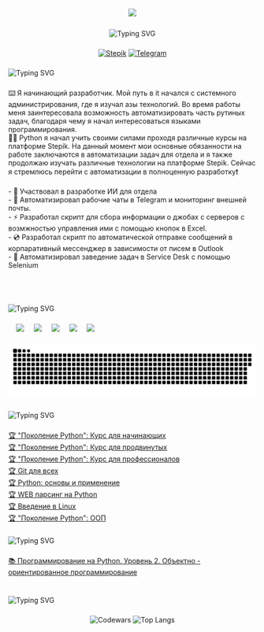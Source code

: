 <br clear="both">

<div align="center">
  <img width="350" src="https://github.com/Anmol-Baranwal/Cool-GIFs-For-GitHub/assets/74038190/3b4607a1-1cc6-41f1-926f-892ae880e7a5"  />
</div>

###
<div align="center">

![Typing SVG](https://readme-typing-svg.herokuapp.com?font=Fira+Code&size=32&duration=3000&pause=3000&color=4324F7&center=true&width=700&height=70&lines=%F0%9F%91%8B+%D0%9F%D1%80%D0%B8%D0%B2%D0%B5%D1%82%2C+%D0%BC%D0%B5%D0%BD%D1%8F+%D0%B7%D0%BE%D0%B2%D1%83%D1%82+%D0%90%D0%BD%D0%B4%D1%80%D0%B5%D0%B9!+%F0%9F%91%8B)

</div>

###
<div align="center">

[![Stepik](https://img.shields.io/badge/-📚🧑‍🎓Stepik-545454?style=for-the-badge&logo=Stepik&logoColor=e32b2b)](https://stepik.org/users/351710451/profile)
[![Telegram](https://img.shields.io/badge/-Telegram-545454?style=for-the-badge&logo=telegram&logoColor=27A0D9)](https://t.me/net_da_net)


</div>


###

![Typing SVG](https://readme-typing-svg.herokuapp.com?font=Fira+Code&size=22&pause=1000&color=07F750&width=435&lines=%F0%9F%91%A9%E2%80%8D%F0%9F%92%BB++%D0%9D%D0%B5%D0%BC%D0%BD%D0%BE%D0%B3%D0%BE+%D0%BF%D1%80%D0%BE+%D0%BC%D0%B5%D0%BD%D1%8F%3A)

###

<p align="left">⌨️ Я начинающий  разработчик. Мой путь в it начался с системного администрирования, где я изучал азы технологий. Во время работы меня заинтересовала возможность автоматизировать часть рутиных задач, благодаря чему я начал интересоваться языками программирования.<br>👨‍🎓 Python я начал учить своими силами проходя различные курсы на платформе Stepik. На данный момент мои основные обязанности на работе заключаются в автоматизации задач для отдела и я также продолжаю изучать различные технологии на платформе Stepik. Сейчас я стремлюсь перейти с автоматизации в полноценную разработку❗️<br><br>- 💾 Участвовал в разработке ИИ для отдела<br>- 📀 Автоматизировал рабочие чаты в Telegram и мониторинг внешней почты.<br>- ⚡ Разработал скрипт для сбора информации о джобах с серверов с возмжностью управления ими с помощью кнопок в Excel.<br>- 💿 Разработал скрипт по автоматической отправке сообщений в корпаративный мессенджер в зависимости от писем в Outlook<br>- 📼 Автоматизировал заведение задач в Service Desk с помощью Selenium</p><br><br>

###

![Typing SVG](https://readme-typing-svg.herokuapp.com?font=Fira+Code&size=22&pause=1000&color=07F750&width=435&lines=%F0%9F%9B%A0+%D0%A2%D0%B5%D1%85%D0%BD%D0%BE%D0%BB%D0%BE%D0%B3%D0%B8%D0%B8%3A)

###

<div align="left">

  <img width="12" />
  <img src="https://raw.githubusercontent.com/marwin1991/profile-technology-icons/refs/heads/main/icons/python.png" height="40" />
  <img width="12" />
  <img src="https://raw.githubusercontent.com/marwin1991/profile-technology-icons/refs/heads/main/icons/mysql.png" height="40" />
  <img width="12" />
  <img src="https://raw.githubusercontent.com/marwin1991/profile-technology-icons/refs/heads/main/icons/git.png" height="40"/>
  <img width="12" />
  <img src="https://raw.githubusercontent.com/marwin1991/profile-technology-icons/refs/heads/main/icons/pycharm.png" height="40"/>
  <img width="12" />
  <img src="https://raw.githubusercontent.com/marwin1991/profile-technology-icons/refs/heads/main/icons/visual_studio_code.png" height="40"/>

</div>

###

<p align="center">
 <img width="600" src="assets/github-snake.svg" alt="snake"/>
</p>

###

![Typing SVG](https://readme-typing-svg.herokuapp.com?font=Fira+Code&size=22&pause=1000&color=07F750&width=435&lines=%F0%9F%93%9C+%D0%9C%D0%BE%D0%B8+%D1%81%D0%B5%D1%80%D1%82%D0%B8%D1%84%D0%B8%D0%BA%D0%B0%D1%82%D1%8B%3A)

###

<div align="left">

  [🏆 "Поколение Python": Курс для начинающих](https://stepik.org/cert/1574911)<br>
  [🏆 "Поколение Python": Курс для продвинутых](https://stepik.org/cert/1980018)<br>
  [🏆 "Поколение Python": Курс для профессионалов](https://stepik.org/cert/2155863)<br>
  [🏆 Git для всех](https://stepik.org/cert/2110509)<br>
  [🏆 Python: основы и применение](https://stepik.org/cert/2165890)<br>
  [🏆 WEB парсинг на Python](https://stepik.org/cert/2190561)<br>
  [🏆 Введение в Linux](https://stepik.org/cert/2482597)<br>
  [🏆 "Поколение Python": ООП](https://stepik.org/cert/2667516)<br>


</div>

###

![Typing SVG](https://readme-typing-svg.herokuapp.com?font=Fira+Code&size=22&pause=1000&color=07F750&width=435&lines=%F0%9F%93%91%D0%9F%D0%BE%D0%B2%D1%8B%D1%88%D0%B5%D0%BD%D0%B8%D0%B5+%D0%BA%D0%B2%D0%B0%D0%BB%D0%B8%D1%84%D0%B8%D0%BA%D0%B0%D1%86%D0%B8%D0%B8%3A)

###

[📚 Программирование на Python. Уровень 2. Объектно - ориентированное программирование](https://github.com/Astorr4/astorr4/blob/main/files/Certificate.jpg)<br><br>

###

###

![Typing SVG](https://readme-typing-svg.herokuapp.com?font=Fira+Code&size=22&pause=1000&color=07F750&width=435&lines=%F0%9F%94%A5+%D0%9C%D0%BE%D1%8F+%D1%81%D1%82%D0%B0%D1%82%D0%B8%D1%81%D1%82%D0%B8%D0%BA%D0%B0%3A)

###

<div align="center">

![Codewars](https://github.r2v.ch/codewars?user=astorr4&stroke=%23BB432C)
![Top Langs](https://github-readme-stats.vercel.app/api/top-langs/?username=astorr4&layout=compact&theme=dark)
</div>

###
